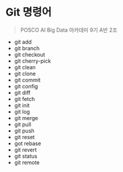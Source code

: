 # Git 명령어

> POSCO AI Big Data 아카데미 9기 A반 2조



- git add 
- git branch
- git checkout
- git cherry-pick
- git clean
- git clone
- git commit 
- git config
- git diff
- git fetch
- git init
- git log
- git merge
- git pull
- git push
- git reset
- got rebase
- git revert
- git status
- git remote